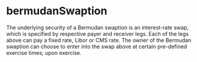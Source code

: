 # bermudanSwaption
The underlying security of a Bermudan swaption is an interest-rate swap, which is specified by respective payer and receiver legs.  Each of the legs above can pay a fixed rate, Libor or CMS rate.  The owner of the Bermudan swaption can choose to enter into the swap above at certain pre-defined exercise times; upon exercise.
